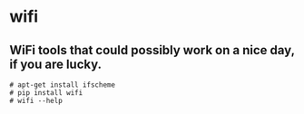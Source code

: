 # wifi

## WiFi tools that could possibly work on a nice day, if you are lucky.

```
# apt-get install ifscheme
# pip install wifi
# wifi --help
```
